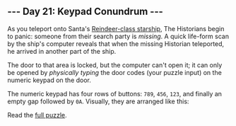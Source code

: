 ## --- Day 21: Keypad Conundrum ---
As you teleport onto Santa's [Reindeer-class starship](/2019/day/25), The Historians begin to panic: someone from their search party is <em>missing</em>. A quick life-form scan by the ship's computer reveals that when the missing Historian teleported, he arrived in another part of the ship.

The door to that area is locked, but the computer can't open it; it can only be opened by <em>physically typing</em> the door codes (your puzzle input) on the numeric keypad on the door.

The numeric keypad has four rows of buttons: <code>789</code>, <code>456</code>, <code>123</code>, and finally an empty gap followed by <code>0A</code>. Visually, they are arranged like this:

Read the [full puzzle](https://adventofcode.com/2024/day/21).
